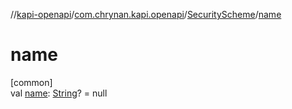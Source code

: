 //[kapi-openapi](../../../index.md)/[com.chrynan.kapi.openapi](../index.md)/[SecurityScheme](index.md)/[name](name.md)

# name

[common]\
val [name](name.md): [String](https://kotlinlang.org/api/latest/jvm/stdlib/kotlin/-string/index.html)? = null
